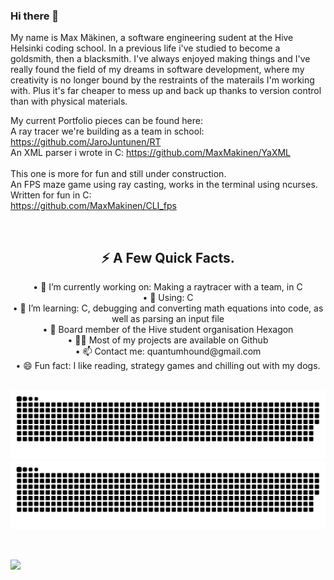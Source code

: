### Hi there 👋

<!--
**MaxMakinen/MaxMakinen** is a ✨ _special_ ✨ repository because its `README.md` (this file) appears on your GitHub profile.

Here are some ideas to get you started:

- 🔭 I’m currently working on ...
- 🌱 I’m currently learning ...
- 👯 I’m looking to collaborate on ...
- 🤔 I’m looking for help with ...
- 💬 Ask me about ...
- 📫 How to reach me: ...
- 😄 Pronouns: ...
- ⚡ Fun fact: ...
-->
My name is Max Mäkinen, a software engineering sudent at the Hive Helsinki coding school.
In a previous life i've studied to become a goldsmith, then a blacksmith.
I've always enjoyed making things and I've really found the field of my dreams in software development, 
where my creativity is no longer bound by the restraints of the materails I'm working with.
Plus it's far cheaper to mess up and back up thanks to version control than with physical materials.

My current Portfolio pieces can be found here:<br>
A ray tracer we're building as a team in school:<br>
https://github.com/JaroJuntunen/RT<br>
An XML parser i wrote in C:
https://github.com/MaxMakinen/YaXML<br><br>
This one is more for fun and still under construction.<br>
An FPS maze game using ray casting, works in the terminal using ncurses. Written for fun in C:<br>
https://github.com/MaxMakinen/CLI_fps<br>

<div align="center" style="display: inline_block"><br>
  <h2>⚡️ A Few Quick Facts.</h2> 
  •  🔭 I’m currently working on: Making a raytracer with a team, in C <br>
  •  💬 Using: C <br>
  •  🌱 I’m learning: C, debugging  and converting math equations into code, as well as parsing an input file <br>
  •  🐝 Board member of the Hive student organisation Hexagon <br>
  •  👨‍💻 Most of my projects are available on Github <br>
  •  📫 Contact me: quantumhound@gmail.com <br>
  •  😄 Fun fact: I like reading, strategy games and chilling out with my dogs. 
</div>

<br>

![github contribution grid snake animation](https://raw.githubusercontent.com/MaxMakinen/MaxMakinen/output/github-contribution-grid-snake-dark.svg#gh-dark-mode-only)![github contribution grid snake animation](https://raw.githubusercontent.com/MaxMakinen/MaxMakinen/output/github-contribution-grid-snake.svg#gh-light-mode-only)

  
<br>

![](https://visitor-badge.glitch.me/badge?page_id=MaxMakinen.MaxMakinen)

<br>
